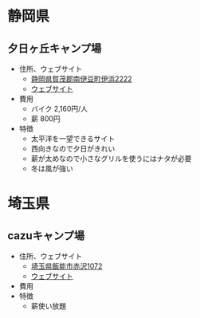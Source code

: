 # 静岡県
## 夕日ヶ丘キャンプ場

- 住所、ウェブサイト
  - [静岡県賀茂郡南伊豆町伊浜2222](https://www.google.co.jp/maps/place/%E3%80%92415-0531+%E9%9D%99%E5%B2%A1%E7%9C%8C%E8%B3%80%E8%8C%82%E9%83%A1%E5%8D%97%E4%BC%8A%E8%B1%86%E7%94%BA%E4%BC%8A%E6%B5%9C%EF%BC%92%EF%BC%92%EF%BC%92%EF%BC%92/data=!4m2!3m1!1s0x6019f9290d99dec9:0x16d9382759959dc1?sa=X&ved=0ahUKEwj82cTr5czXAhWFvbwKHd2xAAoQ8gEIJjAA)
  - [ウェブサイト](http://byaku.at-ninja.jp/)
- 費用
  - バイク 2,160円/人
  - 薪 800円
- 特徴
  - 太平洋を一望できるサイト
  - 西向きなので夕日がきれい
  - 薪が太めなので小さなグリルを使うにはナタが必要
  - 冬は風が強い

# 埼玉県
## cazuキャンプ場

- 住所、ウェブサイト
  - [埼玉県飯能市赤沢1072](https://www.google.co.jp/maps/place/%E3%80%92357-0128+%E5%9F%BC%E7%8E%89%E7%9C%8C%E9%A3%AF%E8%83%BD%E5%B8%82%E8%B5%A4%E6%B2%A2%EF%BC%91%EF%BC%90%EF%BC%97%EF%BC%92/data=!4m2!3m1!1s0x601930287564f24d:0xad9efa111f16cc78?sa=X&ved=0ahUKEwjK1sb758zXAhXEf7wKHS7CCSoQ8gEIJjAA)
  - [ウェブサイト](http://www.cazu.jp/)
- 費用
- 特徴
  - 薪使い放題
